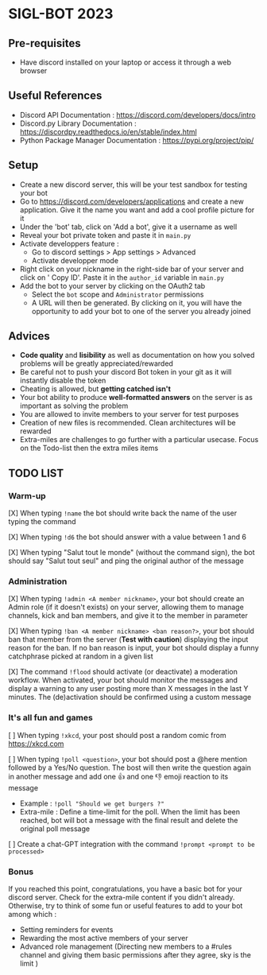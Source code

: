 # SIGL-BOT 2023

## Pre-requisites

- Have discord installed on your laptop or access it through a web browser

## Useful References

- Discord API Documentation : https://discord.com/developers/docs/intro
- Discord.py Library Documentation : https://discordpy.readthedocs.io/en/stable/index.html
- Python Package Manager Documentation : https://pypi.org/project/pip/

## Setup

- Create a new discord server, this will be your test sandbox for testing your bot
- Go to https://discord.com/developers/applications and create a new application. Give it the name you want and add a cool profile picture for it
- Under the 'bot' tab, click on 'Add a bot', give it a username as well
- Reveal your bot private token and paste it in `main.py`
- Activate developpers feature :
  - Go to discord settings > App settings > Advanced
  - Activate developper mode
- Right click on your nickname in the right-side bar of your server and click on ' Copy ID'. Paste it in the `author_id` variable ìn `main.py`
- Add the bot to your server by clicking on the OAuth2 tab
  - Select the `bot` scope and `Administrator` permissions
  - A URL will then be generated. By clicking on it, you will have the opportunity to add your bot to one of the server you already joined

## Advices

- **Code quality** and **lisibility** as well as documentation on how you solved problems will be greatly appreciated/rewarded
- Be careful not to push your discord Bot token in your git as it will instantly disable the token
- Cheating is allowed, but **getting catched isn't**
- Your bot ability to produce **well-formatted answers** on the server is as important as solving the problem
- You are allowed to invite members to your server for test purposes
- Creation of new files is recommended. Clean architectures will be rewarded
- Extra-miles are challenges to go further with a particular usecase. Focus on the Todo-list then the extra miles items

## TODO LIST

### Warm-up

[X] When typing `!name` the bot should write back the name of the user typing the command

[X] When typing `!d6` the bot should answer with a value between 1 and 6

[X] When typing "Salut tout le monde" (without the command sign), the bot should say "Salut tout seul" and ping the original author of the message

### Administration

[X] When typing `!admin <A member nickname>`, your bot should create an Admin role (if it doesn't exists) on your server, allowing them to manage channels, kick and ban members, and give it to the member in parameter

[X] When typing `!ban <A member nickname> <ban reason?>`, your bot should ban that member from the server (**Test with caution**) displaying the input reason for the ban. If no ban reason is input, your bot should display a funny catchphrase picked at random in a given list

[X] The command `!flood` should activate (or deactivate) a moderation workflow. When activated, your bot should monitor the messages and display a warning to any user posting more than X messages in the last Y minutes. The (de)activation should be confirmed using a custom message

### It's all fun and games

[ ] When typing `!xkcd`, your post should post a random comic from https://xkcd.com

[ ] When typing `!poll <question>`, your bot should post a @here mention followed by a Yes/No question. The bost will then write the question again in another message and add one :thumbsup: and one :thumbsdown: emoji reaction to its message

- Example : `!poll "Should we get burgers ?"`
- Extra-mile : Define a time-limit for the poll. When the limit has been reached, bot will bot a message with the final result and delete the original poll message

[ ] Create a chat-GPT integration with the command `!prompt <prompt to be processed>`

### Bonus

If you reached this point, congratulations, you have a basic bot for your discord server. Check for the extra-mile content if you didn't already. Otherwise, try to think of some fun or useful features to add to your bot among which :

- Setting reminders for events
- Rewarding the most active members of your server
- Advanced role management (Directing new members to a #rules channel and giving them basic permissions after they agree, sky is the limit )
